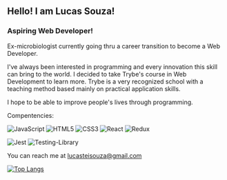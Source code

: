 <h2>Hello! I am Lucas Souza!</h2>

<h3>Aspiring Web Developer!</h3>

Ex-microbiologist currently going thru a career transition to become a Web Developer.

I've always been interested in programming and every innovation this skill can bring to the world.
I decided to take Trybe's course in Web Development to learn more.
Trybe is a very recognized school with a teaching method based mainly on practical application skills.

I hope to be able to improve people's lives through programming.
 
 Compentencies:
 
 ![JavaScript](https://img.shields.io/badge/javascript-%23323330.svg?style=plastic&logo=javascript&logoColor=%23F7DF1E)
 ![HTML5](https://img.shields.io/badge/html5-%23E34F26.svg?style=plastic&logo=html5&logoColor=white)
 ![CSS3](https://img.shields.io/badge/css3-%231572B6.svg?style=plastic&logo=css3&logoColor=white)
 ![React](https://img.shields.io/badge/react-%2320232a.svg?style=plastic&logo=react&logoColor=%2361DAFB)
 ![Redux](https://img.shields.io/badge/redux-%23593d88.svg?style=plastic&logo=redux&logoColor=white)
 
 ![Jest](https://img.shields.io/badge/-jest-%23C21325?style=plastic&logo=jest&logoColor=white)
 ![Testing-Library](https://img.shields.io/badge/-TestingLibrary-%23E33332?style=plastic&logo=testing-library&logoColor=white)
 
 You can reach me at lucasteisouza@gmail.com
 
[![Top Langs](https://github-readme-stats.vercel.app/api/top-langs/?username=Lucasteisouza&layout=compact)](https://github.com/Lucasteisouza/github-readme-stats)

<!---
- 👋 Hi, I’m Lucas Souza
- 👀 I’m interested in ...
- 🌱 I’m currently learning ...
- 💞️ I’m looking to collaborate on ...
- 📫 How to reach me ...


Lucasteisouza/Lucasteisouza is a ✨ special ✨ repository because its `README.md` (this file) appears on your GitHub profile.
You can click the Preview link to take a look at your changes.
--->
